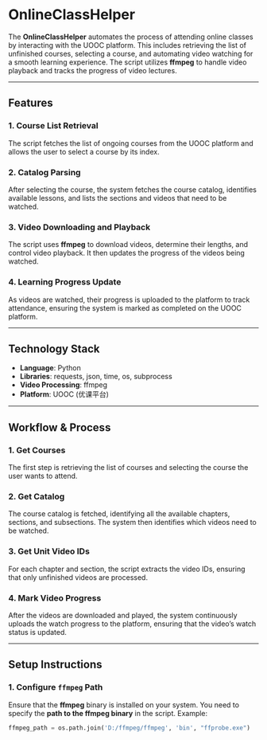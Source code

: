 # OnlineClassHelper

The **OnlineClassHelper** automates the process of attending online classes by interacting with the UOOC platform. This includes retrieving the list of unfinished courses, selecting a course, and automating video watching for a smooth learning experience. The script utilizes **ffmpeg** to handle video playback and tracks the progress of video lectures.

---

## Features

### 1. Course List Retrieval
The script fetches the list of ongoing courses from the UOOC platform and allows the user to select a course by its index.

### 2. Catalog Parsing
After selecting the course, the system fetches the course catalog, identifies available lessons, and lists the sections and videos that need to be watched.

### 3. Video Downloading and Playback
The script uses **ffmpeg** to download videos, determine their lengths, and control video playback. It then updates the progress of the videos being watched.

### 4. Learning Progress Update
As videos are watched, their progress is uploaded to the platform to track attendance, ensuring the system is marked as completed on the UOOC platform.

---

## Technology Stack
- **Language**: Python
- **Libraries**: requests, json, time, os, subprocess
- **Video Processing**: ffmpeg
- **Platform**: UOOC (优课平台)

---

## Workflow & Process

### 1. Get Courses
The first step is retrieving the list of courses and selecting the course the user wants to attend.

### 2. Get Catalog
The course catalog is fetched, identifying all the available chapters, sections, and subsections. The system then identifies which videos need to be watched.

### 3. Get Unit Video IDs
For each chapter and section, the script extracts the video IDs, ensuring that only unfinished videos are processed.

### 4. Mark Video Progress
After the videos are downloaded and played, the system continuously uploads the watch progress to the platform, ensuring that the video’s watch status is updated.

---

## Setup Instructions

### 1. Configure `ffmpeg` Path
Ensure that the **ffmpeg** binary is installed on your system. You need to specify the **path to the ffmpeg binary** in the script. Example:
```python
ffmpeg_path = os.path.join('D:/ffmpeg/ffmpeg', 'bin', "ffprobe.exe")
